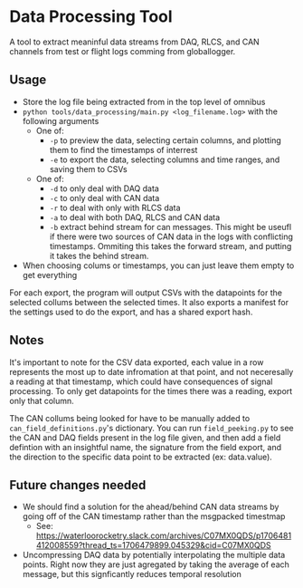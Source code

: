# Data Processing Tool

A tool to extract meaninful data streams from DAQ, RLCS, and CAN channels from test or flight logs comming from globallogger.

## Usage

- Store the log file being extracted from in the top level of omnibus
- `python tools/data_processing/main.py <log_filename.log>` with the following arguments
  - One of:
    - `-p` to preview the data, selecting certain columns, and plotting them to find the timestamps of interrest
    - `-e` to export the data, selecting columns and time ranges, and saving them to CSVs
  - One of:
    - `-d` to only deal with DAQ data
    - `-c` to only deal with CAN data
    - `-r` to deal with only with RLCS data
    - `-a` to deal with both DAQ, RLCS and CAN data
    - `-b` extract behind stream for can messages. This might be useufl if there were two sources of CAN data in the logs with conflicting timestamps. Ommiting this takes the forward stream, and putting it takes the behind stream.
- When choosing colums or timestamps, you can just leave them empty to get everything

For each export, the program will output CSVs with the datapoints for the selected collums between the selected times. It also exports a manifest for the settings used to do the export, and has a shared export hash.

## Notes

It's important to note for the CSV data exported, each value in a row represents the most up to date infromation at that point, and not neceresally a reading at that timestamp, which could have consequences of signal processing. To only get datapoints for the times there was a reading, export only that column.

The CAN collums being looked for have to be manually added to `can_field_definitions.py`'s  dictionary. You can run `field_peeking.py` to see the CAN and DAQ fields present in the log file given, and then add a field defintion with an insightful name, the signature from the field export, and the direction to the specific data point to be extracted (ex: data.value).

## Future changes needed

- We should find a solution for the ahead/behind CAN data streams by going off of the CAN timestamp rather than the msgpacked timestmap
  - See: https://waterloorocketry.slack.com/archives/C07MX0QDS/p1706481412008559?thread_ts=1706479899.045329&cid=C07MX0QDS
- Uncompressing DAQ data by potentially interpolating the multiple data points. Right now they are just agregated by taking the average of each message, but this signficantly reduces temporal resolution
